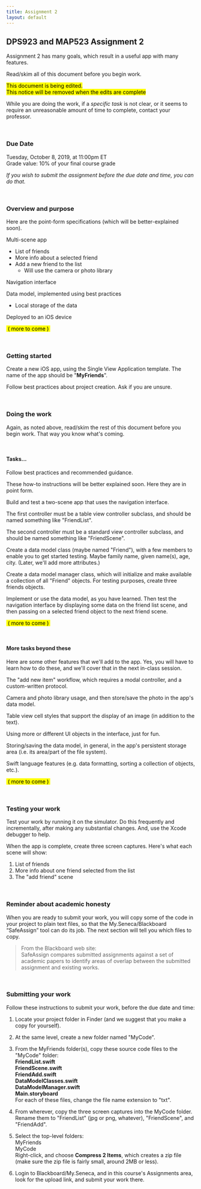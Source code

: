 ```yaml
---
title: Assignment 2
layout: default
---
```


## DPS923 and MAP523 Assignment 2

Assignment 2 has many goals, which result in a useful app with many features. 

Read/skim all of this document before you begin work.

<mark>This document is being edited.<br>This notice will be removed when the edits are complete</mark>

While you are doing the work, if a *specific task* is not clear, or it seems to require an unreasonable amount of time to complete, contact your professor. 

<br>

### Due Date

Tuesday, October 8, 2019, at 11:00pm ET  
Grade value: 10% of your final course grade

*If you wish to submit the assignment before the due date and time, you can do that.*

<br>

### Overview and purpose

Here are the point-form specifications (which will be better-explained soon). 

Multi-scene app
* List of friends
* More info about a selected friend
* Add a new friend to the list
  * Will use the camera or photo library 

Navigation interface

Data model, implemented using best practices 
* Local storage of the data

Deployed to an iOS device

<mark>&nbsp;( more to come )&nbsp;</mark>

<br>

### Getting started

Create a new iOS app, using the Single View Application template. The name of the app should be "**MyFriends**".  

Follow best practices about project creation. Ask if you are unsure. 

<br>

### Doing the work

Again, as noted above, read/skim the rest of this document before you begin work. That way you know what's coming. 

<br>

#### Tasks...

Follow best practices and recommended guidance. 

These how-to instructions will be better explained soon. Here they are in point form. 

Build and test a two-scene app that uses the navigation interface. 

The first controller must be a table view controller subclass, and should be named something like "FriendList". 

The second controller must be a standard view controller subclass, and should be named something like "FriendScene". 

Create a data model class (maybe named "Friend"), with a few members to enable you to get started testing. Maybe family name, given name(s), age, city. (Later, we'll add more attributes.)

Create a data model manager class, which will initialize and make available a collection of all "Friend" objects. For testing purposes, create three friends objects. 

Implement or use the data model, as you have learned. Then test the navigation interface by displaying some data on the friend list scene, and then passing on a selected friend object to the next friend scene. 

<mark>&nbsp;( more to come )&nbsp;</mark>

<br>

#### More tasks beyond these

Here are some other features that we'll add to the app. Yes, you will have to learn how to do these, and we'll cover that in the next in-class session. 

The "add new item" workflow, which requires a modal controller, and a custom-written protocol. 

Camera and photo library usage, and then store/save the photo in the app's data model. 

Table view cell styles that support the display of an image (in addition to the text). 

Using more or different UI objects in the interface, just for fun. 

Storing/saving the data model, in general, in the app's persistent storage area (i.e. its area/part of the file system). 

Swift language features (e.g. data formatting, sorting a collection of objects, etc.). 

<mark>&nbsp;( more to come )&nbsp;</mark>

<br>

### Testing your work

Test your work by running it on the simulator. Do this frequently and incrementally, after making any substantial changes. And, use the Xcode debugger to help. 

When the app is complete, create three screen captures. Here's what each scene will show:
1. List of friends
2. More info about one friend selected from the list
3. The "add friend" scene

<br>

### Reminder about academic honesty

When you are ready to submit your work, you will copy some of the code in your project to plain text files, so that the My.Seneca/Blackboard “SafeAssign” tool can do its job. The next section will tell you which files to copy.

> From the Blackboard web site:  
> SafeAssign compares submitted assignments against a set of academic papers to identify areas of overlap between the submitted assignment and existing works.

<br>

### Submitting your work

Follow these instructions to submit your work, before the due date and time:  

1. Locate your project folder in Finder (and we suggest that you make a copy for yourself).

2. At the same level, create a new folder named "MyCode".

3. From the MyFriends folder(s), copy these source code files to the "MyCode" folder:  
**FriendList.swift**  
**FriendScene.swift**  
**FriendAdd.swift**  
**DataModelClasses.swift**  
**DataModelManager.swift**  
**Main.storyboard**  
For each of these files, change the file name extension to "txt".

4. From wherever, copy the three screen captures into the MyCode folder. Rename them to "FriendList" (jpg or png, whatever), "FriendScene", and "FriendAdd". 

5. Select the top-level folders:  
MyFriends  
MyCode  
Right-click, and choose **Compress 2 Items**, which creates a zip file (make sure the zip file is fairly small, around 2MB or less).  

6. Login to Blackboard/My.Seneca, and in this course's Assignments area, look for the upload link, and submit your work there.  

<br>
